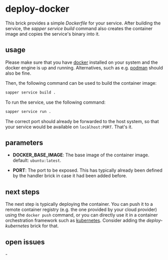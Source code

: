 # deploy-docker

This brick provides a simple *Dockerfile* for your service. After building the service, the *sapper service build* command also creates the container image and copies the service's binary into it.

## usage

Please make sure that you have [docker](https://www.docker.com/) installed on your system and the docker engine is up and running. Alternatives, such as e.g. [podman](https://podman.io/) should also be fine.

Then, the following command can be used to build the container image:
```bash
sapper service build .
```
To run the service, use the following command:
```bash
sapper service run .
```
The correct port should already be forwarded to the host system, so that your service would be available on `locàlhost:PORT`. That's it.

## parameters

- **DOCKER_BASE_IMAGE**: The base image of the container image. default: `ubuntu:latest`.

- **PORT**: The port to be exposed. This has typically already been defined by the handler brick in case it had been added before.

## next steps

The next step is typically deploying the container. You can push it to a remote container registry (e.g. the one provided by your cloud provider) using the `docker push` command, or you can directly use it in a container orchestration framework such as [kubernetes](https://kubernetes.io/). Consider adding the *deploy-kubernetes* brick for that.

## open issues

*-*
 